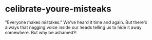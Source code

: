 # celibrate-youre-misteaks
"Everyone makes mistakes." We've heard it time and again. But there's always that nagging voice inside our heads telling us to hide it away somewhere. But why be ashamed?!
